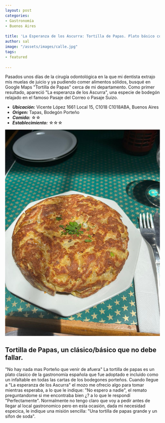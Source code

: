 ```yaml
---
layout: post
categories:
- Gastronomía
- Buenos Aires

title: 'La Esperanza de los Ascurra: Tortilla de Papas. Plato básico con tendencia a fallar'
author: sal
image: "/assets/images/calle.jpg"
tags:
- featured

---
```

Pasados unos días de la cirugía odontológica en la que mi dentista extrajo mis muelas de juicio y ya pudiendo comer alimentos sólidos, busqué en Google Maps "Tortilla de Papas" cerca de mi departamento. Como primer resultado, apareció "La esperanza de los Ascurra", una especie de bodegón relajado en el famoso Pasaje del Correo o Pasaje Suizo.

* **_Ubicación:_** Vicente López 1661 Local 15, C1018 C1018ABA, Buenos Aires
* **_Origen:_** Tapas, Bodegón Porteño
* **_Comida:_** ☆☆
* **_Establecimiento:_** ☆☆☆
  
![](/assets/images/tortilla.jpg)

## Tortilla de Papas, un clásico/básico que no debe fallar.

"No hay nada mas Porteño que venir de afuera" La tortilla de papas es un plato clasico de la gastronomía española que fue adoptado e incluido como un infaltable en todas las cartas de los bodegones porteños. Cuando llegue a "La esperanza de los Ascurra" el mozo me ofrecio algo para tomar mientras esperaba, a lo que le indique: "No espero a nadie", el remato preguntandome si me encontraba bien ¿? a lo que le respondí "Perfectamente". Normalmente no tengo claro que voy a pedir antes de llegar al local gastronomico pero en esta ocasión, dada mi necesidad especica, le indique una misión sencilla: "Una tortilla de papas grande y un sifon de soda".



